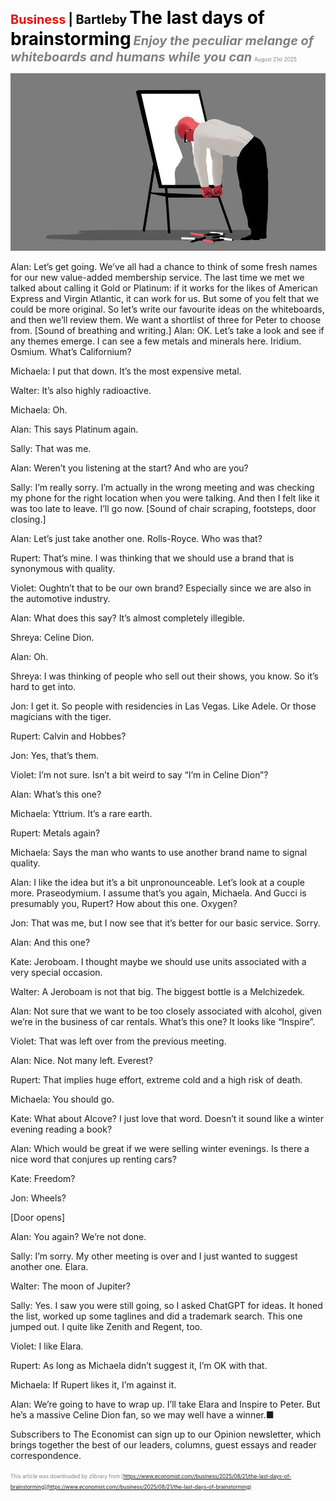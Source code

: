 <span style="color:#E3120B; font-size:14.9pt; font-weight:bold;">Business</span> <span style="color:#000000; font-size:14.9pt; font-weight:bold;">| Bartleby</span>
<span style="color:#000000; font-size:21.0pt; font-weight:bold;">The last days of brainstorming</span>
<span style="color:#808080; font-size:14.9pt; font-weight:bold; font-style:italic;">Enjoy the peculiar melange of whiteboards and humans while you can</span>
<span style="color:#808080; font-size:6.2pt;">August 21st 2025</span>

![](../images/054_The_last_days_of_brainstorming/p0223_img01.jpeg)

Alan: Let’s get going. We’ve all had a chance to think of some fresh names for our new value-added membership service. The last time we met we talked about calling it Gold or Platinum: if it works for the likes of American Express and Virgin Atlantic, it can work for us. But some of you felt that we could be more original. So let’s write our favourite ideas on the whiteboards, and then we’ll review them. We want a shortlist of three for Peter to choose from. [Sound of breathing and writing.] Alan: OK. Let’s take a look and see if any themes emerge. I can see a few metals and minerals here. Iridium. Osmium. What’s Californium?

Michaela: I put that down. It’s the most expensive metal.

Walter: It’s also highly radioactive.

Michaela: Oh.

Alan: This says Platinum again.

Sally: That was me.

Alan: Weren’t you listening at the start? And who are you?

Sally: I’m really sorry. I’m actually in the wrong meeting and was checking my phone for the right location when you were talking. And then I felt like it was too late to leave. I’ll go now. [Sound of chair scraping, footsteps, door closing.]

Alan: Let’s just take another one. Rolls-Royce. Who was that?

Rupert: That’s mine. I was thinking that we should use a brand that is synonymous with quality.

Violet: Oughtn’t that to be our own brand? Especially since we are also in the automotive industry.

Alan: What does this say? It’s almost completely illegible.

Shreya: Celine Dion.

Alan: Oh.

Shreya: I was thinking of people who sell out their shows, you know. So it’s hard to get into.

Jon: I get it. So people with residencies in Las Vegas. Like Adele. Or those magicians with the tiger.

Rupert: Calvin and Hobbes?

Jon: Yes, that’s them.

Violet: I’m not sure. Isn’t a bit weird to say “I’m in Celine Dion”?

Alan: What’s this one?

Michaela: Yttrium. It’s a rare earth.

Rupert: Metals again?

Michaela: Says the man who wants to use another brand name to signal quality.

Alan: I like the idea but it’s a bit unpronounceable. Let’s look at a couple more. Praseodymium. I assume that’s you again, Michaela. And Gucci is presumably you, Rupert? How about this one. Oxygen?

Jon: That was me, but I now see that it’s better for our basic service. Sorry.

Alan: And this one?

Kate: Jeroboam. I thought maybe we should use units associated with a very special occasion.

Walter: A Jeroboam is not that big. The biggest bottle is a Melchizedek.

Alan: Not sure that we want to be too closely associated with alcohol, given we’re in the business of car rentals. What’s this one? It looks like “Inspire”.

Violet: That was left over from the previous meeting.

Alan: Nice. Not many left. Everest?

Rupert: That implies huge effort, extreme cold and a high risk of death.

Michaela: You should go.

Kate: What about Alcove? I just love that word. Doesn’t it sound like a winter evening reading a book?

Alan: Which would be great if we were selling winter evenings. Is there a nice word that conjures up renting cars?

Kate: Freedom?

Jon: Wheels?

[Door opens]

Alan: You again? We’re not done.

Sally: I’m sorry. My other meeting is over and I just wanted to suggest another one. Elara.

Walter: The moon of Jupiter?

Sally: Yes. I saw you were still going, so I asked ChatGPT for ideas. It honed the list, worked up some taglines and did a trademark search. This one jumped out. I quite like Zenith and Regent, too.

Violet: I like Elara.

Rupert: As long as Michaela didn’t suggest it, I’m OK with that.

Michaela: If Rupert likes it, I’m against it.

Alan: We’re going to have to wrap up. I’ll take Elara and Inspire to Peter. But he’s a massive Celine Dion fan, so we may well have a winner.■

Subscribers to The Economist can sign up to our Opinion newsletter, which brings together the best of our leaders, columns, guest essays and reader correspondence.

<span style="color:#808080; font-size:6.2pt;">This article was downloaded by zlibrary from [https://www.economist.com//business/2025/08/21/the-last-days-of-brainstorming](https://www.economist.com//business/2025/08/21/the-last-days-of-brainstorming)</span>